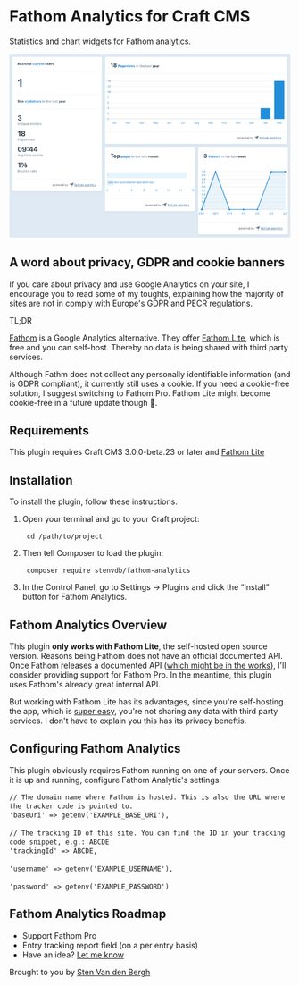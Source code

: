 # Fathom Analytics for Craft CMS

Statistics and chart widgets for Fathom analytics.

![Screenshot](resources/img/screenshot.png)

## A word about privacy, GDPR and cookie banners

If you care about privacy and use Google Analytics on your site, I encourage you to read some of my toughts, explaining how the majority of sites are not in comply with Europe's GDPR and PECR regulations.

TL;DR

[Fathom](https://usefathom.com/) is a Google Analytics alternative. They offer [Fathom Lite](https://github.com/usefathom/fathom), which is free and you can self-host. Thereby no data is being shared with third party services. 

Although Fathm does not collect any personally identifiable information (and is GDPR compliant), it currently still uses a cookie. If you need a cookie-free solution, I suggest switching to Fathom Pro. Fathom Lite might become cookie-free in a future update though 🤞.

## Requirements

This plugin requires Craft CMS 3.0.0-beta.23 or later and [Fathom Lite](https://github.com/usefathom/fathom)

## Installation

To install the plugin, follow these instructions.

1. Open your terminal and go to your Craft project:

        cd /path/to/project

2. Then tell Composer to load the plugin:

        composer require stenvdb/fathom-analytics

3. In the Control Panel, go to Settings → Plugins and click the “Install” button for Fathom Analytics.

## Fathom Analytics Overview

This plugin **only works with Fathom Lite**, the self-hosted open source version. Reasons being Fathom does not have an official documented API. Once Fathom releases a documented API ([which might be in the works](https://trello.com/c/wu4WMy4U/16-api)), I'll consider providing support for Fathom Pro. In the meantime, this plugin uses Fathom's already great internal API. 

But working with Fathom Lite has its advantages, since you're self-hosting the app, which is [super easy](https://github.com/usefathom/fathom/blob/master/docs/Installation%20instructions.md), you're not sharing any data with third party services. I don't have to explain you this has its privacy beneftis.

## Configuring Fathom Analytics

This plugin obviously requires Fathom running on one of your servers. Once it is up and running, configure Fathom Analytic's settings:

```
// The domain name where Fathom is hosted. This is also the URL where the tracker code is pointed to.
'baseUri' => getenv('EXAMPLE_BASE_URI'),

// The tracking ID of this site. You can find the ID in your tracking code snippet, e.g.: ABCDE
'trackingId' => ABCDE,

'username' => getenv('EXAMPLE_USERNAME'),

'password' => getenv('EXAMPLE_PASSWORD')
```

## Fathom Analytics Roadmap

* Support Fathom Pro
* Entry tracking report field (on a per entry basis)
* Have an idea? [Let me know](https://stenvdb.be/contact)

Brought to you by [Sten Van den Bergh](https://stenvdb.be)
